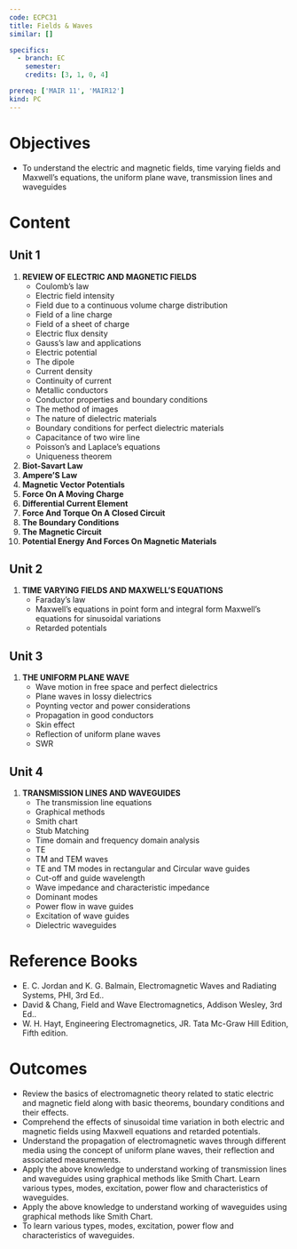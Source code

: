 ```yaml
---
code: ECPC31
title: Fields & Waves
similar: []

specifics:
  - branch: EC
    semester: 
    credits: [3, 1, 0, 4]

prereq: ['MAIR 11', 'MAIR12']
kind: PC
---
```


# Objectives

- To understand the electric and magnetic fields, time varying fields and Maxwell’s equations, the uniform plane wave, transmission lines and waveguides

# Content

## Unit 1

1. **REVIEW OF ELECTRIC AND MAGNETIC FIELDS**
   - Coulomb’s law
   - Electric field intensity
   - Field due to a continuous volume charge distribution
   - Field of a line charge
   - Field of a sheet of charge
   - Electric flux density
   - Gauss’s law and applications
   - Electric potential
   - The dipole
   - Current density
   - Continuity of current
   - Metallic conductors
   - Conductor properties and boundary conditions
   - The method of images
   - The nature of dielectric materials
   - Boundary conditions for perfect dielectric materials
   - Capacitance of two wire line
   - Poisson’s and Laplace’s equations
   - Uniqueness theorem
2. **Biot-Savart Law**
3. **Ampere’S Law**
4. **Magnetic Vector Potentials**
5. **Force On A Moving Charge**
6. **Differential Current Element**
7. **Force And Torque On A Closed Circuit**
8. **The Boundary Conditions**
9. **The Magnetic Circuit**
10. **Potential Energy And Forces On Magnetic Materials**

## Unit 2

1. **TIME VARYING FIELDS AND MAXWELL’S EQUATIONS**
   - Faraday’s law
   - Maxwell’s equations in point form and integral form Maxwell’s equations for sinusoidal variations
   - Retarded potentials

## Unit 3

1. **THE UNIFORM PLANE WAVE**
   - Wave motion in free space and perfect dielectrics
   - Plane waves in lossy dielectrics
   - Poynting vector and power considerations
   - Propagation in good conductors
   - Skin effect
   - Reflection of uniform plane waves
   - SWR

## Unit 4

1. **TRANSMISSION LINES AND WAVEGUIDES**
   - The transmission line equations
   - Graphical methods
   - Smith chart
   - Stub Matching
   - Time domain and frequency domain analysis
   - TE
   - TM and TEM waves
   - TE and TM modes in rectangular and Circular wave guides
   - Cut-off and guide wavelength
   - Wave impedance and characteristic impedance
   - Dominant modes
   - Power flow in wave guides
   - Excitation of wave guides
   - Dielectric waveguides

# Reference Books

- E. C. Jordan and K. G. Balmain, Electromagnetic Waves and Radiating Systems, PHI, 3rd Ed..
- David & Chang, Field and Wave Electromagnetics, Addison Wesley, 3rd Ed..
- W. H. Hayt, Engineering Electromagnetics, JR. Tata Mc-Graw Hill Edition, Fifth edition.

# Outcomes

- Review the basics of electromagnetic theory related to static electric and magnetic field along with basic theorems, boundary conditions and their effects.
- Comprehend the effects of sinusoidal time variation in both electric and magnetic fields using Maxwell equations and retarded potentials.
- Understand the propagation of electromagnetic waves through different media using the concept of uniform plane waves, their reflection and associated measurements.
- Apply the above knowledge to understand working of transmission lines and waveguides using graphical methods like Smith Chart. Learn various types, modes, excitation, power flow and characteristics of waveguides.
- Apply the above knowledge to understand working of waveguides using graphical methods like Smith Chart.
- To learn various types, modes, excitation, power flow and characteristics of waveguides.
